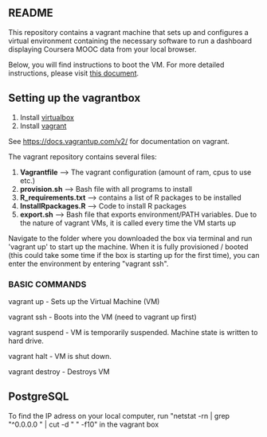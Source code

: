 ## README

This repository contains a vagrant machine that sets up and configures a virtual environment containing the necessary software to run a dashboard displaying Coursera MOOC data from your local browser.

Below, you will find instructions to boot the VM. For more detailed instructions, please visit [this document](https://jasperginn_leiden.gitbooks.io/a-shiny-dashboard-for-coursera-mooc-data/content/).

## Setting up the vagrantbox

1. Install [virtualbox](https://www.virtualbox.org/wiki/Downloads)
2. Install [vagrant](https://www.vagrantup.com/docs/installation/)

See https://docs.vagrantup.com/v2/ for documentation on vagrant.

The vagrant repository contains several files:

1. **Vagrantfile** --> The vagrant configuration (amount of ram, cpus to use etc.)
2. **provision.sh** --> Bash file with all programs to install
3. **R_requirements.txt** --> contains a list of R packages to be installed
4. **InstallRpackages.R** --> Code to install R packages
5. **export.sh** --> Bash file that exports environment/PATH variables. Due to the nature of vagrant VMs, it is called every time the VM starts up

Navigate to the folder where you downloaded the box via terminal and run 'vagrant up' to start up the machine. When it is fully provisioned / booted (this could take some time if the box is starting up for the first time), you can enter the environment by entering "vagrant ssh". 

### BASIC COMMANDS

vagrant up 
	- Sets up the Virtual Machine (VM)

vagrant ssh
	- Boots into the VM (need to vagrant up first)

vagrant suspend
	- VM is temporarily suspended. Machine state is written to hard drive.

vagrant halt
	- VM is shut down.

vagrant destroy
	- Destroys VM

## PostgreSQL 

To find the IP adress on your local computer, run "netstat -rn | grep "^0.0.0.0 " | cut -d " " -f10" in the vagrant box




